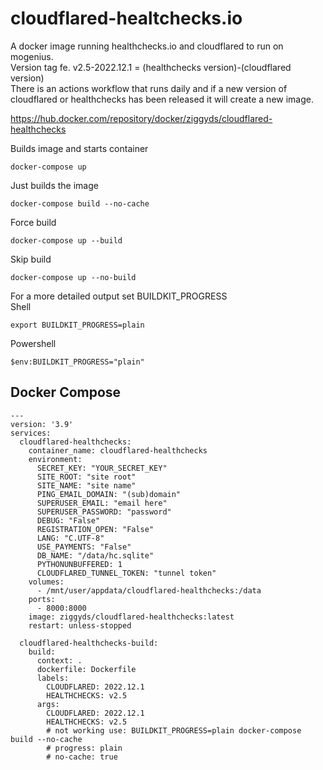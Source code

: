 # cloudflared-healtchecks.io
A docker image running healthchecks.io and cloudflared to run on mogenius.\
Version tag fe. v2.5-2022.12.1 = (healthchecks version)-(cloudflared version)\
There is an actions workflow that runs daily and if a new version of cloudflared or healthchecks has been released it will create a new image.

https://hub.docker.com/repository/docker/ziggyds/cloudflared-healthchecks

Builds image and starts container

	docker-compose up

Just builds the image

	docker-compose build --no-cache

Force build

	docker-compose up --build

Skip build

	docker-compose up --no-build

For a more detailed output set BUILDKIT_PROGRESS\
Shell

  	export BUILDKIT_PROGRESS=plain
Powershell
  
 	$env:BUILDKIT_PROGRESS="plain" 

## Docker Compose
````
---
version: '3.9'
services:
  cloudflared-healthchecks:
    container_name: cloudflared-healthchecks
    environment:
      SECRET_KEY: "YOUR_SECRET_KEY"
      SITE_ROOT: "site root"
      SITE_NAME: "site name"
      PING_EMAIL_DOMAIN: "(sub)domain"
      SUPERUSER_EMAIL: "email here"
      SUPERUSER_PASSWORD: "password"
      DEBUG: "False"
      REGISTRATION_OPEN: "False"
      LANG: "C.UTF-8"
      USE_PAYMENTS: "False"
      DB_NAME: "/data/hc.sqlite"
      PYTHONUNBUFFERED: 1
      CLOUDFLARED_TUNNEL_TOKEN: "tunnel token"
    volumes:
      - /mnt/user/appdata/cloudflared-healthchecks:/data
    ports:
      - 8000:8000
    image: ziggyds/cloudflared-healthchecks:latest
    restart: unless-stopped

  cloudflared-healthchecks-build:
    build:
      context: .
      dockerfile: Dockerfile
      labels:
        CLOUDFLARED: 2022.12.1
        HEALTHCHECKS: v2.5
      args:
        CLOUDFLARED: 2022.12.1
        HEALTHCHECKS: v2.5
        # not working use: BUILDKIT_PROGRESS=plain docker-compose build --no-cache
        # progress: plain
        # no-cache: true
````
